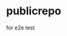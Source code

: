 # publicrepo
for e2e test


























































































































































































































































































































































































































































































































































































































































































































































































































































































































































































































































































































































































































































































































































































































































































































































































































































































































































































































































































































































































































































































































































































































































































































































































































































































































































































































































































































































































































































































































































































































































































































































































































































































































































































































































































































































































































































































































































































































































































































































































































































































































































































































































































































































































































































































